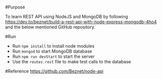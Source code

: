 #Purpose

To learn REST API using NodeJS and MongoDB by following https://dev.to/beznet/build-a-rest-api-with-node-express-mongodb-4ho4 and the below mentioned GitHub repository.

#Run

- Run `npm install` to install node modules
- Run `mongod` to start MongoDB database
- Run `npm run devStart` to start the server
- Use the `routes.rest` file to make test calls to the database

#Reference
https://github.com/Beznet/node-api